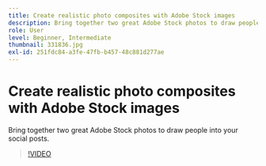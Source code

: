 ```yaml
---
title: Create realistic photo composites with Adobe Stock images
description: Bring together two great Adobe Stock photos to draw people into your social posts
role: User
level: Beginner, Intermediate
thumbnail: 331836.jpg
exl-id: 251fdc84-a3fe-47fb-b457-48c881d277ae
---
```

# Create realistic photo composites with Adobe Stock images

Bring together two great Adobe Stock photos to draw people into your social posts.

>[!VIDEO](https://video.tv.adobe.com/v/331836?hidetitle=true)
